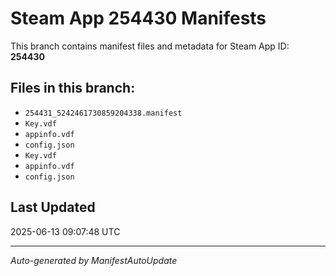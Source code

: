 # Steam App 254430 Manifests

This branch contains manifest files and metadata for Steam App ID: **254430**

## Files in this branch:
- `254431_5242461730859204338.manifest`
- `Key.vdf`
- `appinfo.vdf`
- `config.json`
- `Key.vdf`
- `appinfo.vdf`
- `config.json`

## Last Updated
2025-06-13 09:07:48 UTC

---
*Auto-generated by ManifestAutoUpdate*
